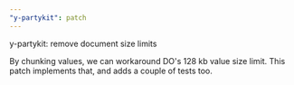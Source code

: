 ```yaml
---
"y-partykit": patch
---
```


y-partykit: remove document size limits

By chunking values, we can workaround DO's 128 kb value size limit. This patch implements that, and adds a couple of tests too.
